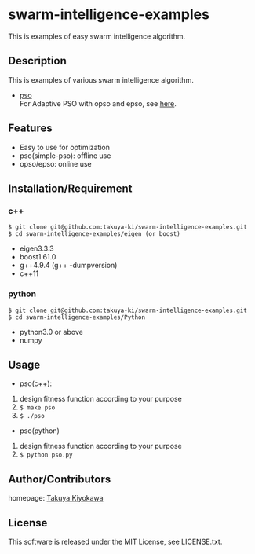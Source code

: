 # swarm-intelligence-examples

This is examples of easy swarm intelligence algorithm.

## Description

This is examples of various swarm intelligence algorithm.

- [pso](https://en.wikipedia.org/wiki/Particle_swarm_optimization)  
For Adaptive PSO with opso and epso, see [here](http://lab.cntl.kyutech.ac.jp/~nishida/paper/2011/131_1642.pdf).

## Features

- Easy to use for optimization
- pso(simple-pso): offline use
- opso/epso: online use

## Installation/Requirement

### c++
	$ git clone git@github.com:takuya-ki/swarm-intelligence-examples.git
	$ cd swarm-intelligence-examples/eigen (or boost)

- eigen3.3.3
- boost1.61.0
- g++4.9.4 (g++ -dumpversion)
- c++11

### python
	$ git clone git@github.com:takuya-ki/swarm-intelligence-examples.git
	$ cd swarm-intelligence-examples/Python

- python3.0 or above
- numpy

## Usage

- pso(c++):  
1. design fitness function according to your purpose
2. `$ make pso`
3. `$ ./pso`

- pso(python)
1. design fitness function according to your purpose
2. `$ python pso.py`

## Author/Contributors

homepage: [Takuya Kiyokawa](https://takuya-ki.github.io/)

## License

This software is released under the MIT License, see LICENSE.txt.
